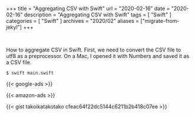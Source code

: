 +++
title =  "Aggregating CSV with Swift"
url = "2020-02-16"
date = "2020-02-16"
description = "Aggregating CSV with Swift"
tags = [
    "Swift"
]
categories = [
    "Swift"
]
archives = "2020/02"
aliases = ["migrate-from-jekyl"]
+++

<br>

How to aggregate CSV in Swift.
First, we need to convert the CSV file to utf8 as a preprocessor.
On a Mac, I opened it with Numbers and saved it as a CSV file.

```
$ swift main.swift
```

<!-- Google Ads -->
{{< google-ads >}}

<!-- Amazon Ads -->
{{< amazon-ads >}}

{{< gist takoikatakotako cfeac64f22dc5144c6211b2b418c07ee >}}
